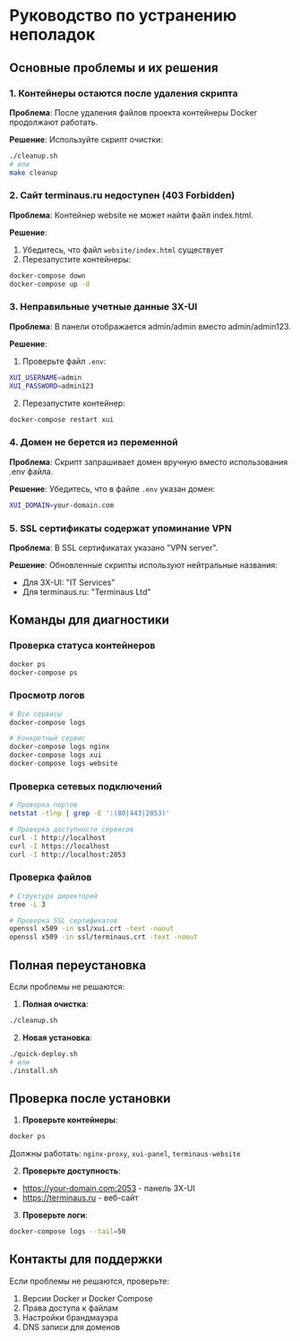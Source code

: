 # Руководство по устранению неполадок

## Основные проблемы и их решения

### 1. Контейнеры остаются после удаления скрипта

**Проблема**: После удаления файлов проекта контейнеры Docker продолжают работать.

**Решение**: Используйте скрипт очистки:
```bash
./cleanup.sh
# или
make cleanup
```

### 2. Сайт terminaus.ru недоступен (403 Forbidden)

**Проблема**: Контейнер website не может найти файл index.html.

**Решение**: 
1. Убедитесь, что файл `website/index.html` существует
2. Перезапустите контейнеры:
```bash
docker-compose down
docker-compose up -d
```

### 3. Неправильные учетные данные 3X-UI

**Проблема**: В панели отображается admin/admin вместо admin/admin123.

**Решение**: 
1. Проверьте файл `.env`:
```bash
XUI_USERNAME=admin
XUI_PASSWORD=admin123
```
2. Перезапустите контейнер:
```bash
docker-compose restart xui
```

### 4. Домен не берется из переменной

**Проблема**: Скрипт запрашивает домен вручную вместо использования .env файла.

**Решение**: Убедитесь, что в файле `.env` указан домен:
```bash
XUI_DOMAIN=your-domain.com
```

### 5. SSL сертификаты содержат упоминание VPN

**Проблема**: В SSL сертификатах указано "VPN server".

**Решение**: Обновленные скрипты используют нейтральные названия:
- Для 3X-UI: "IT Services"
- Для terminaus.ru: "Terminaus Ltd"

## Команды для диагностики

### Проверка статуса контейнеров
```bash
docker ps
docker-compose ps
```

### Просмотр логов
```bash
# Все сервисы
docker-compose logs

# Конкретный сервис
docker-compose logs nginx
docker-compose logs xui
docker-compose logs website
```

### Проверка сетевых подключений
```bash
# Проверка портов
netstat -tlnp | grep -E ':(80|443|2053)'

# Проверка доступности сервисов
curl -I http://localhost
curl -I https://localhost
curl -I http://localhost:2053
```

### Проверка файлов
```bash
# Структура директорий
tree -L 3

# Проверка SSL сертификатов
openssl x509 -in ssl/xui.crt -text -noout
openssl x509 -in ssl/terminaus.crt -text -noout
```

## Полная переустановка

Если проблемы не решаются:

1. **Полная очистка**:
```bash
./cleanup.sh
```

2. **Новая установка**:
```bash
./quick-deploy.sh
# или
./install.sh
```

## Проверка после установки

1. **Проверьте контейнеры**:
```bash
docker ps
```
Должны работать: `nginx-proxy`, `xui-panel`, `terminaus-website`

2. **Проверьте доступность**:
- https://your-domain.com:2053 - панель 3X-UI
- https://terminaus.ru - веб-сайт

3. **Проверьте логи**:
```bash
docker-compose logs --tail=50
```

## Контакты для поддержки

Если проблемы не решаются, проверьте:
1. Версии Docker и Docker Compose
2. Права доступа к файлам
3. Настройки брандмауэра
4. DNS записи для доменов
